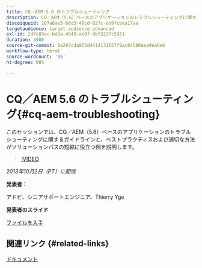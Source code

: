 ```yaml
---
title: CQ／AEM 5.6 のトラブルシューティング
description: CQ／AEM（5.6）ベースのアプリケーションのトラブルシューティングに関するガイドラインと、ベストプラクティスおよび適切な方法がソリューションパスの短縮に役立つ例を説明します。
discoiquuid: 207a6ae5-b8d3-40cd-82fc-ee9fcbea17aa
targetaudience: target-audience advanced
exl-id: 2d7c89ac-bd0a-4549-ac0f-dbf3237c5951
duration: 3580
source-git-commit: 9a297cda953d4414131657f9ac84580aea0eabeb
workflow-type: tm+mt
source-wordcount: '95'
ht-degree: 98%

---
```


# CQ／AEM 5.6 のトラブルシューティング{#cq-aem-troubleshooting}

このセッションでは、CQ／AEM（5.6）ベースのアプリケーションのトラブルシューティングに関するガイドラインと、ベストプラクティスおよび適切な方法がソリューションパスの短縮に役立つ例を説明します。

>[!VIDEO](https://video.tv.adobe.com/v/19571/?quality=9)

*2013年10月2日（PT）に配信*

**発表者：**

アドビ、シニアサポートエンジニア、Thierry Yge

**発表者のスライド**

[ファイルを入手](assets/gems-cq-troubleshoot-ppt-2.pdf)

## 関連リンク {#related-links}

[ドキュメント](https://docs.adobe.com/docs/en/cq/current/howto/troubleshoot.html)
